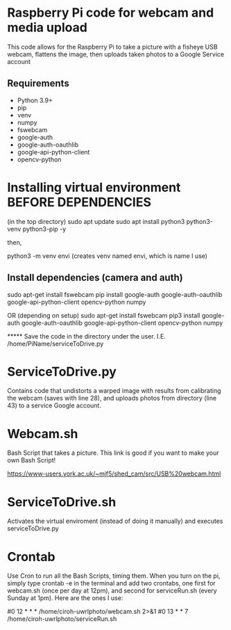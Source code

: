 # Raspberry Pi code for webcam and media upload

This code allows for the Raspberry Pi to take a picture with a fisheye USB webcam, flattens the image, then uploads taken photos to a Google Service account

## Requirements

- Python 3.9+
- pip
- venv
- numpy
- fswebcam
- google-auth
- google-auth-oauthlib
- google-api-python-client
- opencv-python

# Installing virtual environment BEFORE DEPENDENCIES

(in the top directory)
sudo apt update
sudo apt install python3 python3-venv python3-pip -y

then,

python3 -m venv envi (creates venv named envi, which is name I use)

## Install dependencies (camera and auth)

sudo apt-get install fswebcam
pip install google-auth google-auth-oauthlib google-api-python-client opencv-python numpy

OR (depending on setup)
sudo apt-get install fswebcam
pip3 install google-auth google-auth-oauthlib google-api-python-client opencv-python numpy

***** Save the code in the directory under the user. I.E. /home/PiName/serviceToDrive.py

# ServiceToDrive.py

Contains code that undistorts a warped image with results 
from calibrating the webcam (saves with line 28), and uploads photos from directory (line 43) 
to a service Google account. 

# Webcam.sh

Bash Script that takes a picture. This link
is good if you want to make your own Bash Script!

https://www-users.york.ac.uk/~mjf5/shed_cam/src/USB%20webcam.html 

# ServiceToDrive.sh

Activates the virtual enviroment (instead of doing it manually)
and executes serviceToDrive.py

# Crontab

Use Cron to run all the Bash Scripts, timing them. 
When you turn on the pi, simply type crontab -e in the terminal and 
add two crontabs, one first for webcam.sh (once per day at 12pm), and second for serviceRun.sh 
(every Sunday at 1pm). Here are the ones I use:

#0 12 * * *  /home/ciroh-uwrlphoto/webcam.sh 2>&1
#0 13 * * 7  /home/ciroh-uwrlphoto/serviceRun.sh 

